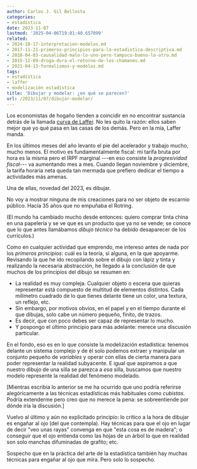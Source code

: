 ```yaml
---
author: Carlos J. Gil Bellosta
categories:
- estadística
date: 2023-11-07
lastmod: '2025-04-06T19:01:40.657099'
related:
- 2024-10-17-interpretacion-modelos.md
- 2017-11-21-primeros-principios-para-la-estadistica-descriptiva.md
- 2018-04-03-causalidad-malo-lo-uno-pero-tampoco-bueno-lo-otro.md
- 2015-12-09-droga-dura-el-retorno-de-los-chamanes.md
- 2021-04-13-formalismos-y-modelos.md
tags:
- estadística
- laffer
- modelización estadística
title: 'Dibujar y modelar: ¿en qué se parecen?'
url: /2023/11/07/dibujar-modelar/
---
```


Los economistas de hogaño tienden a coincidir en no encontrar sustancia detrás de la llamada
[curva de Laffer](http://localhost:1313/tags/laffer/).
No les quito la razón: ellos saben mejor que yo qué pasa en las casas de los demás. Pero en la mía, Laffer manda.

En los últimos meses del año levanto el pie del acelerador y trabajo mucho, mucho menos. El motivo es fundamentalmente fiscal: mi tarifa bruta por hora es la misma pero el IRPF marginal ---en eso consiste la _progresividad fiscal_--- va aumentando mes a mes. Cuando llegan noviembre y diciembre, la tarifa horaria neta queda tan mermada que prefiero dedicar el tiempo a actividades más amenas.

Una de ellas, novedad del 2023, es dibujar.

No voy a mostrar ninguna de mis creaciones para no ser objeto de escarnio público. Hacía 35 años que no empuñaba el Rotring.

(El mundo ha cambiado mucho desde entonces: quiero comprar tinta china en una papelería y se ve que es un producto que ya no se vende; se conoce que lo que antes llamábamos _dibujo técnico_ ha debido desaparecer de los currículos.)

Como en cualquier actividad que emprendo, me intereso antes de nada por los _primeros principios_: cuál es la teoría, si alguna, en la que apoyarme. Revisando la que he ido recopilando sobre el dibujo con lápiz y tinta y realizando la necesaria abstracción, he llegado a la conclusión de que muchos de los principios del dibujo se resumen en:

* La realidad es muy compleja. Cualquier objeto o escena que quieras representar está compuesto de multitud de elementos distintos. Cada milímetro cuadrado de lo que tienes delante tiene un color, una textura, un reflejo, etc.
* Sin embargo, por motivos obvios, en el papel y en el tiempo durante el que dibujas, solo cabe un número pequeño, finito, de trazos.
* Es decir, que con poco debes ser capaz de representar lo mucho.
* Y pospongo el último principio para más adelante: merece una discusión particular.

En el fondo, eso es en lo que consiste la modelización estadística: tenemos delante un sistema complejo y de él solo podemos extraer y manipular un conjunto pequeño de _variables_ y operar con ellas de cierta manera para poder representar la realidad subyacente. E igual que aspiramos a que nuestro dibujo de una silla se parezca a _esa_ silla, buscamos que nuestro modelo represente la realidad del fenómeno modelado.

[Mientras escribía lo anterior se me ha ocurrido que uno podría referirse alegóricamente a las técnicas estadísticas más habituales como _cubistas_. Podría extenderme pero creo que no merece la pena: se sobreentiende por dónde iría la discusión.]

Vuelvo al último y aún no explicitado principio: lo crítico a la hora de dibujar es engañar al ojo (del que contempla). Hay técnicas para que el ojo en lugar de decir "veo unas rayas" convenga en que "esta cosa es de madera"; o conseguir que el ojo entienda como las hojas de un árbol lo que en realidad son solo manchas difuminadas de grafito; etc.

Sospecho que en la práctica del arte de la estadística también hay muchas técnicas para engañar al ojo que mira. Pero solo lo sospecho.
